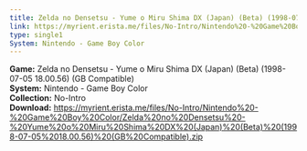 ```yaml
---
title: Zelda no Densetsu - Yume o Miru Shima DX (Japan) (Beta) (1998-07-05 18.00.56) (GB Compatible)
link: https://myrient.erista.me/files/No-Intro/Nintendo%20-%20Game%20Boy%20Color/Zelda%20no%20Densetsu%20-%20Yume%20o%20Miru%20Shima%20DX%20(Japan)%20(Beta)%20(1998-07-05%2018.00.56)%20(GB%20Compatible).zip
type: single1
System: Nintendo - Game Boy Color
---
```

<b>Game:</b> Zelda no Densetsu - Yume o Miru Shima DX (Japan) (Beta) (1998-07-05 18.00.56) (GB Compatible)<br>
<b>System:</b> Nintendo - Game Boy Color<br>
<b>Collection:</b> No-Intro<br>
<b>Download:</b> https://myrient.erista.me/files/No-Intro/Nintendo%20-%20Game%20Boy%20Color/Zelda%20no%20Densetsu%20-%20Yume%20o%20Miru%20Shima%20DX%20(Japan)%20(Beta)%20(1998-07-05%2018.00.56)%20(GB%20Compatible).zip